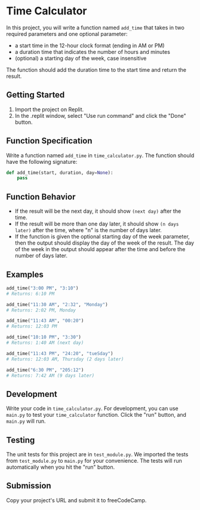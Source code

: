 # Time Calculator

In this project, you will write a function named `add_time` that takes in two required parameters and one optional parameter:

- a start time in the 12-hour clock format (ending in AM or PM)
- a duration time that indicates the number of hours and minutes
- (optional) a starting day of the week, case insensitive

The function should add the duration time to the start time and return the result.

## Getting Started

1. Import the project on Replit.
2. In the .replit window, select "Use run command" and click the "Done" button.

## Function Specification

Write a function named `add_time` in `time_calculator.py`. The function should have the following signature:

```python
def add_time(start, duration, day=None):
    pass
```

## Function Behavior

- If the result will be the next day, it should show `(next day)` after the time.
- If the result will be more than one day later, it should show `(n days later)` after the time, where "n" is the number of days later.
- If the function is given the optional starting day of the week parameter, then the output should display the day of the week of the result. The day of the week in the output should appear after the time and before the number of days later.

## Examples

```python
add_time("3:00 PM", "3:10")
# Returns: 6:10 PM

add_time("11:30 AM", "2:32", "Monday")
# Returns: 2:02 PM, Monday

add_time("11:43 AM", "00:20")
# Returns: 12:03 PM

add_time("10:10 PM", "3:30")
# Returns: 1:40 AM (next day)

add_time("11:43 PM", "24:20", "tueSday")
# Returns: 12:03 AM, Thursday (2 days later)

add_time("6:30 PM", "205:12")
# Returns: 7:42 AM (9 days later)
```

## Development

Write your code in `time_calculator.py`. For development, you can use `main.py` to test your `time_calculator` function. Click the "run" button, and `main.py` will run.

## Testing

The unit tests for this project are in `test_module.py`. We imported the tests from `test_module.py` to `main.py` for your convenience. The tests will run automatically when you hit the "run" button.

## Submission

Copy your project's URL and submit it to freeCodeCamp.